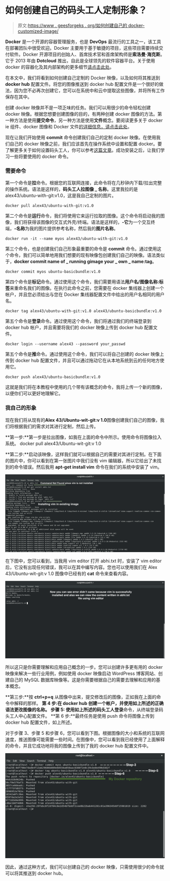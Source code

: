 # 如何创建自己的码头工人定制形象？

> 原文:[https://www . geesforgeks . org/如何创建自己的 docker-customized-image/](https://www.geeksforgeeks.org/how-to-create-your-own-docker-customised-image/)

**Docker** 是一个开源的容器管理服务，也是 **DevOps** 最流行的工具之一，该工具在部署团队中很受欢迎。Docker 主要用于基于敏捷的项目，这些项目需要持续交付软件。Docker 开源项目的创始人、首席技术官和首席架构师是**索洛曼·海克斯**。它于 2013 年由 **Dotcloud** 推出，自此是全球领先的软件容器平台。关于使用 docker 的容器化及其内部架构的更多细节[请点击此处](https://www.geeksforgeeks.org/containerization-using-docker/)。

在本文中，我们将看到如何创建自己定制的 Docker 映像，以及如何将其推送到 **docker hub** 配置文件。将您的图像推送到 docker hub 配置文件是一个很好的做法，因为您不必再次创建它，您可以在系统中和云中提取这些图像，并将所有工作保存在其中。

创建 docker 映像并不是一项乏味的任务。我们可以用很少的命令轻松创建 docker 映像。根据您想要创建图像的目的，有两种创建 docker 图像的方法。第一种方法是使用**提交命令**，另一种方法是使用**文件**概念。要阅读更多关于 docker ie 组件、docker 图像和 Docker 文件[的详细信息，请点击此处](https://www.geeksforgeeks.org/containerization-using-docker/)。

现在让我们开始使用 **commit** 命令创建我们自己的定制 docker 映像。在使用我们自己的 docker 映像之前，我们应该首先在操作系统中设置和配置 docker。要了解更多关于如何设置码头工人，你可以参考[这篇文章](https://www.geeksforgeeks.org/how-to-install-and-configure-docker-in-ubuntu/)。成功安装之后，让我们学习一些将要使用的 docker 命令。

### 需要命令

第一个命令是**拉**命令。根据您的互联网连接，此命令将在几秒钟内下载/拉出完整的操作系统。语法是这样的，**码头工人拉图像 _ 名称**。这里我拉的是 alex43/ubuntu-with-git:v1.0，这是我自己定制的图片。

```
docker pull alex43/ubuntu-with-git:v1.0
```

第二个命令是**运行**命令，我们将使用它来运行拉取的图像。这个命令将启动我的图像，我们将获得该图像的交互式外壳/终端。语法是这样的，**-它**为一个交互终端，**-名称**为我的图片提供参考名称，然后我的**图片名称**。

```
docker run -it --name myos alex43/ubuntu-with-git:v1.0
```

第三个命令，也是创建我们自己形象最重要的命令是 **commit** 命令。通过使用这个命令，我们可以简单地用我们想要的现有映像包创建我们自己的映像。语法类似于，**docker commit name of _ running gimage your _ own _ name:tag**。

```
docker commit myos ubuntu-basicbundle:v1.0
```

第四个命令是**标记**命令。通过使用这个命令，我们需要用语法**用户名/图像名称:标签**来重命名我们的图像。在执行此命令之前，您需要在 docker 集线器上创建一个帐户，并且您必须给出与您在 Docker 集线器配置文件中给出的用户名相同的用户名。

```
docker tag alex43/ubuntu-with-git:v1.0 alex43/ubuntu-basicbundle:v1.0
```

第五个命令是**登录**命令。通过使用这个命令，我们将通过我们的终端登录到 docker hub 帐户，并且需要将我们的 docker 映像上传到 docker hub 配置文件。

```
docker login --username alex43 --password your_passwd
```

第五个命令是**推**命令。通过使用这个命令，我们可以将自己创建的 docker 映像上传到 docker hub 配置文件，并且可以通过拖动它在从本地系统到云的任何地方使用它。

```
docker push alex43/ubuntu-basicbundle:v1.0
```

这就是我们将在本教程中使用的几个带有该概念的命令，我将上传一个新的图像，以便你们可以更好地理解它。

### 我自己的形象

现在我们将从现有的**Alex 43/Ubuntu-wit-git:v 1.0**图像创建我们自己的图像，我们将根据我们的需求对其进行定制，然后上传。

**第一步:**第一步是拉出图像，如我在上面的命令中所示。使用命令将图像拉入系统。
docker pull alex43/Ubuntu-wit-git:v 1.0

**第二步:**启动该映像，这样我们就可以根据自己的需要对其进行定制。在下面的图片中，你可以看到在第一张图片中我们没有 vim 编辑器，所以它给出了未找到的命令错误。然后我用 **apt-get install vim** 命令在我们的系统中安装了 vim。

![](img/9e12fadd87a664c04bede834d8a5e515.png)

在下图中，您可以看到，当我用 vim editor 打开 abhi.txt 时，安装了 vim editor 后，它没有出现任何错误，我可以在其中编写内容。您也可以使用我们在 Alex 43/Ubuntu-wit-git:v 1.0 图像中已经有的 **cat** 命令来查看内容。

![](img/428163027846865c80ba02f381e055bf.png)

所以这只是你需要理解和应用自己概念的一步。您可以创建许多更有用的 docker 映像来解决一些行业用例，例如使用 docker 映像启动 WordPress 博客网站、创建自己的 MySQL 数据库映像等。这是你需要根据自己的需要去理解和应用的基本概念。

**第三步:**按 **ctrl+p+q** 从图像中出来，提交修改后的图像，正如我在上面的命令中解释的那样。
**第 4 步:**在 docker hub 创建一个帐户，并使用如上所述的正确语法更改图像的名称。
**步骤 5:** 使用如上所述的**码头工人登录**命令，从终端登录码头工人中心配置文件。
**第 6 步:**最终任务是使用 push 命令将图像上传到 docker hub 配置文件，如上所述。

对于步骤 3、步骤 5 和步骤 6，您可以看到下图。根据图像的大小和系统的互联网速度，推送图像可能需要一些时间。在图像中，您可以看到我已经使用了上面解释的命令，并且它成功地将我的图像上传到了我的 docker hub 配置文件中。

![](img/47a560666102ddd59a222bb7ff36a0d6.png)

因此，通过这种方式，我们可以创建自己的 docker 映像，只需使用很少的命令就可以将其推送到 docker hub。